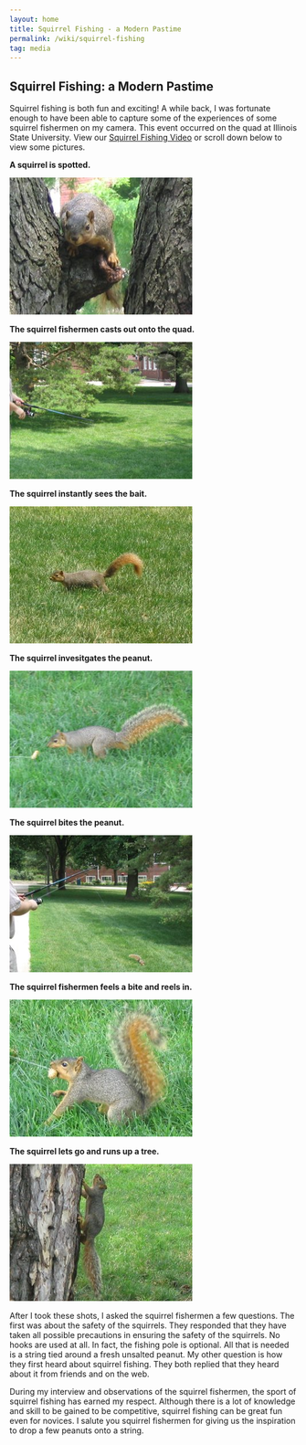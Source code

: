 ```yaml
---
layout: home
title: Squirrel Fishing - a Modern Pastime
permalink: /wiki/squirrel-fishing
tag: media
---
```


## Squirrel Fishing: a Modern Pastime

Squirrel fishing is both fun and exciting! A while back, I was fortunate enough to have been able to capture some of the experiences of some squirrel fishermen on my camera. This event occurred on the quad at Illinois State University. View our <a href="http://www.codepug.com/downloads/squirrel-fishing.mp4">Squirrel Fishing Video</a> or scroll down below to view some pictures.

**A squirrel is spotted.**

![Squirrel Fishing](/assets/images/squirrel-fishing-spotted.jpg)

**The squirrel fishermen casts out onto the quad.**

![Squirrel Fishing](/assets/images/squirrel-fishing-cast.jpg)

**The squirrel instantly sees the bait.**

![Squirrel Fishing](/assets/images/squirrel-fishing-sees-bait.jpg)

**The squirrel invesitgates the peanut.**

![Squirrel Fishing](/assets/images/squirrel-fishing-investigates.jpg)

**The squirrel bites the peanut.**

![Squirrel Fishing](/assets/images/squirrel-fishing-bite.jpg)

**The squirrel fishermen feels a bite and reels in.**

![Squirrel Fishing](/assets/images/squirrel-fishing-on-the-line.jpg)

**The squirrel lets go and runs up a tree.**

![Squirrel Fishing](/assets/images/squirrel-fishing-release.jpg)

After I took these shots, I asked the squirrel fishermen a few questions. The first was about the safety of the squirrels. They responded that they have taken all possible precautions in ensuring the safety of the squirrels. No hooks are used at all. In fact, the fishing pole is optional. All that is needed is a string tied around a fresh unsalted peanut. My other question is how they first heard about squirrel fishing. They both replied that they heard about it from friends and on the web.

During my interview and observations of the squirrel fishermen, the sport of squirrel fishing has earned my respect. Although there is a lot of knowledge and skill to be gained to be competitive, squirrel fishing can be great fun even for novices. I salute you squirrel fishermen for giving us the inspiration to drop a few peanuts onto a string.
